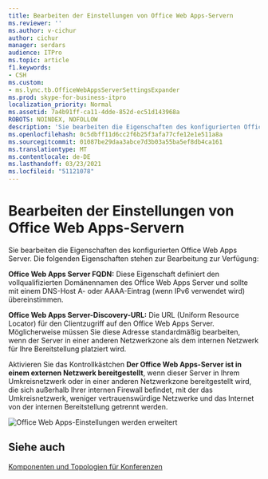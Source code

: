 ```yaml
---
title: Bearbeiten der Einstellungen von Office Web Apps-Servern
ms.reviewer: ''
ms.author: v-cichur
author: cichur
manager: serdars
audience: ITPro
ms.topic: article
f1.keywords:
- CSH
ms.custom:
- ms.lync.tb.OfficeWebAppsServerSettingsExpander
ms.prod: skype-for-business-itpro
localization_priority: Normal
ms.assetid: 7a4b91ff-ca11-4dde-852d-ec51d143968a
ROBOTS: NOINDEX, NOFOLLOW
description: 'Sie bearbeiten die Eigenschaften des konfigurierten Office Web Apps Server. Die folgenden Eigenschaften stehen zur Bearbeitung zur Verfügung:'
ms.openlocfilehash: 0c5dbff11d6cc2f6b25f3afa77cfe12e1e511a8a
ms.sourcegitcommit: 01087be29daa3abce7d3b03a55ba5ef8db4ca161
ms.translationtype: MT
ms.contentlocale: de-DE
ms.lasthandoff: 03/23/2021
ms.locfileid: "51121078"
---
```

# <a name="edit-office-web-apps-server-settings"></a>Bearbeiten der Einstellungen von Office Web Apps-Servern

Sie bearbeiten die Eigenschaften des konfigurierten Office Web Apps Server. Die folgenden Eigenschaften stehen zur Bearbeitung zur Verfügung:

 **Office Web Apps Server FQDN:** Diese Eigenschaft definiert den vollqualifizierten Domänennamen des Office Web Apps Server und sollte mit einem DNS-Host A- oder AAAA-Eintrag (wenn IPv6 verwendet wird) übereinstimmen.

 **Office Web Apps Server-Discovery-URL:** Die URL (Uniform Resource Locator) für den Clientzugriff auf den Office Web Apps Server. Möglicherweise müssen Sie diese Adresse standardmäßig bearbeiten, wenn der Server in einer anderen Netzwerkzone als dem internen Netzwerk für Ihre Bereitstellung platziert wird.

Aktivieren Sie das Kontrollkästchen **Der Office Web Apps-Server ist in einem externen Netzwerk bereitgestellt**, wenn dieser Server in Ihrem Umkreisnetzwerk oder in einer anderen Netzwerkzone bereitgestellt wird, die sich außerhalb Ihrer internen Firewall befindet, mit der das Umkreisnetzwerk, weniger vertrauenswürdige Netzwerke und das Internet von der internen Bereitstellung getrennt werden.

![Office Web Apps-Einstellungen werden erweitert](../../../media/OfficeWebApps_Settings_Expander.jpg)

## <a name="see-also"></a>Siehe auch

[Komponenten und Topologien für Konferenzen](/previous-versions/office/lync-server-2013/lync-server-2013-components-and-topologies-for-conferencing)